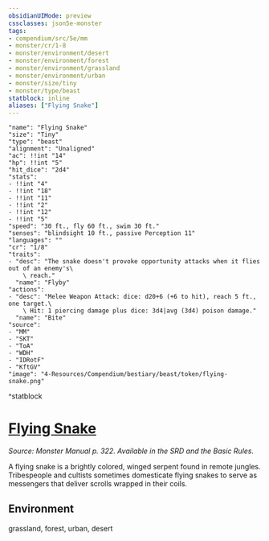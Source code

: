 ```yaml
---
obsidianUIMode: preview
cssclasses: json5e-monster
tags:
- compendium/src/5e/mm
- monster/cr/1-8
- monster/environment/desert
- monster/environment/forest
- monster/environment/grassland
- monster/environment/urban
- monster/size/tiny
- monster/type/beast
statblock: inline
aliases: ["Flying Snake"]
---
```

```statblock
"name": "Flying Snake"
"size": "Tiny"
"type": "beast"
"alignment": "Unaligned"
"ac": !!int "14"
"hp": !!int "5"
"hit_dice": "2d4"
"stats":
- !!int "4"
- !!int "18"
- !!int "11"
- !!int "2"
- !!int "12"
- !!int "5"
"speed": "30 ft., fly 60 ft., swim 30 ft."
"senses": "blindsight 10 ft., passive Perception 11"
"languages": ""
"cr": "1/8"
"traits":
- "desc": "The snake doesn't provoke opportunity attacks when it flies out of an enemy's\
    \ reach."
  "name": "Flyby"
"actions":
- "desc": "Melee Weapon Attack: dice: d20+6 (+6 to hit), reach 5 ft., one target.\
    \ Hit: 1 piercing damage plus dice: 3d4|avg (3d4) poison damage."
  "name": "Bite"
"source":
- "MM"
- "SKT"
- "ToA"
- "WDH"
- "IDRotF"
- "KftGV"
"image": "4-Resources/Compendium/bestiary/beast/token/flying-snake.png"
```
^statblock
# [Flying Snake](4-Resources/Compendium/bestiary/beast/flying-snake.md)
*Source: Monster Manual p. 322. Available in the SRD and the Basic Rules.*  

A flying snake is a brightly colored, winged serpent found in remote jungles. Tribespeople and cultists sometimes domesticate flying snakes to serve as messengers that deliver scrolls wrapped in their coils.



## Environment

grassland, forest, urban, desert
